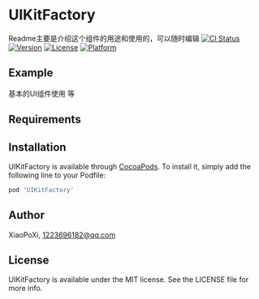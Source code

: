 # UIKitFactory
Readme主要是介绍这个组件的用途和使用的，可以随时编辑
[![CI Status](https://img.shields.io/travis/sunxiwei/UIKitFactory.svg?style=flat)](https://travis-ci.org/sunxiwei/UIKitFactory)
[![Version](https://img.shields.io/cocoapods/v/UIKitFactory.svg?style=flat)](https://cocoapods.org/pods/UIKitFactory)
[![License](https://img.shields.io/cocoapods/l/UIKitFactory.svg?style=flat)](https://cocoapods.org/pods/UIKitFactory)
[![Platform](https://img.shields.io/cocoapods/p/UIKitFactory.svg?style=flat)](https://cocoapods.org/pods/UIKitFactory)

## Example

基本的UI组件使用 <UIView UILabel UITextField UIButton UIImageView>等

## Requirements

## Installation

UIKitFactory is available through [CocoaPods](https://cocoapods.org). To install
it, simply add the following line to your Podfile:

```ruby
pod 'UIKitFactory'
```

## Author

XiaoPoXi, 1223696182@qq.com

## License

UIKitFactory is available under the MIT license. See the LICENSE file for more info.

